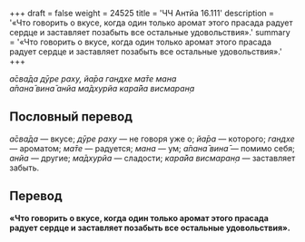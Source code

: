 +++
draft = false
weight = 24525
title = 'ЧЧ Антйа 16.111'
description = '«Что говорить о вкусе, когда один только аромат этого прасада радует сердце и заставляет позабыть все остальные удовольствия».'
summary = '«Что говорить о вкусе, когда один только аромат этого прасада радует сердце и заставляет позабыть все остальные удовольствия».'
+++

_а̄сва̄да дӯре раху, йа̄ра гандхе ма̄те мана  
а̄пана̄ вина̄ анйа ма̄дхурйа кара̄йа висмаран̣а_

## Пословный перевод

_а̄сва̄да_ — вкусе; _дӯре_ _раху_ — не говоря уже о; _йа̄ра_ — которого; _гандхе_ — ароматом; _ма̄те_ — радуется; _мана_ — ум; _а̄пана̄_ _вина̄_ — помимо себя; _анйа_ — другие; _ма̄дхурйа_ — сладости; _кара̄йа_ _висмаран̣а_ — заставляет забыть.

## Перевод

**«Что говорить о вкусе, когда один только аромат этого прасада радует сердце и заставляет позабыть все остальные удовольствия».**
